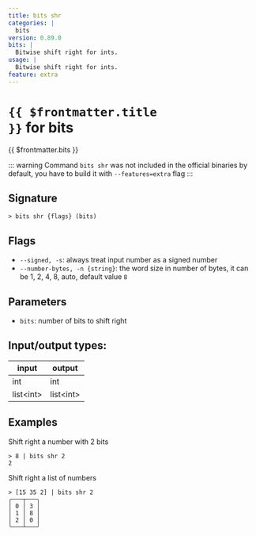 ```yaml
---
title: bits shr
categories: |
  bits
version: 0.89.0
bits: |
  Bitwise shift right for ints.
usage: |
  Bitwise shift right for ints.
feature: extra
---
```

<!-- This file is automatically generated. Please edit the command in https://github.com/nushell/nushell instead. -->

# <code>{{ $frontmatter.title }}</code> for bits

<div class='command-title'>{{ $frontmatter.bits }}</div>


::: warning
 Command `bits shr` was not included in the official binaries by default, you have to build it with `--features=extra` flag
:::
## Signature

```> bits shr {flags} (bits)```

## Flags

 -  `--signed, -s`: always treat input number as a signed number
 -  `--number-bytes, -n {string}`: the word size in number of bytes, it can be 1, 2, 4, 8, auto, default value `8`

## Parameters

 -  `bits`: number of bits to shift right


## Input/output types:

| input     | output    |
| --------- | --------- |
| int       | int       |
| list\<int\> | list\<int\> |
## Examples

Shift right a number with 2 bits
```nu
> 8 | bits shr 2
2
```

Shift right a list of numbers
```nu
> [15 35 2] | bits shr 2
╭───┬───╮
│ 0 │ 3 │
│ 1 │ 8 │
│ 2 │ 0 │
╰───┴───╯

```
